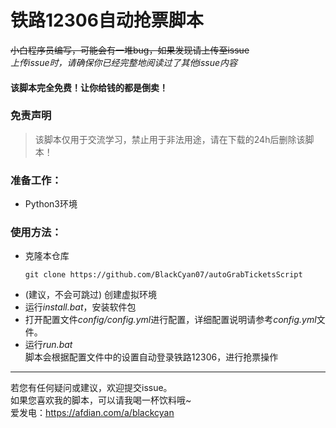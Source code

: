# 铁路12306自动抢票脚本
~~小白程序员编写，可能会有一堆bug，如果发现请上传至issue~~  
*上传issue时，请确保你已经完整地阅读过了其他issue内容*
#### 该脚本完全免费！让你给钱的都是倒卖！
### 免责声明
> 该脚本仅用于交流学习，禁止用于非法用途，请在下载的24h后删除该脚本！
### 准备工作：
- Python3环境  
### 使用方法：
- 克隆本仓库  
  ```git
  git clone https://github.com/BlackCyan07/autoGrabTicketsScript
  ```
- (建议，不会可跳过) 创建虚拟环境
- 运行*install.bat*，安装软件包
- 打开配置文件*config/config.yml*进行配置，详细配置说明请参考*config.yml*文件。
- 运行*run.bat*  
  脚本会根据配置文件中的设置自动登录铁路12306，进行抢票操作   
---
若您有任何疑问或建议，欢迎提交issue。  
如果您喜欢我的脚本，可以请我喝一杯饮料哦~  
爱发电：https://afdian.com/a/blackcyan
